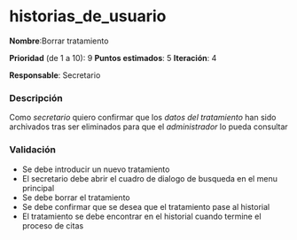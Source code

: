 # historias_de_usuario

**Nombre**:Borrar tratamiento

**Prioridad** (de 1 a 10): 9
**Puntos estimados**: 5
**Iteración**: 4

**Responsable**: Secretario

### Descripción

Como *secretario* quiero confirmar que los *datos del tratamiento* han sido archivados tras ser eliminados para que el *administrador* lo pueda consultar

### Validación

* Se debe introducir un nuevo tratamiento
* El secretario debe abrir el cuadro de dialogo de busqueda en el menu principal
* Se debe borrar el tratamiento
* Se debe confirmar que se desea que el tratamiento pase al historial
* El tratamiento se debe encontrar en el historial cuando termine el proceso
 de citas
